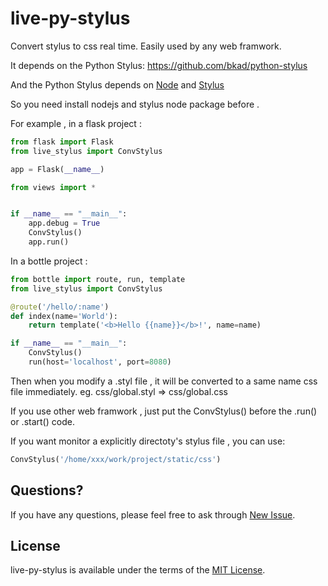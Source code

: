 live-py-stylus
==============

Convert stylus to css real time. Easily used by any web framwork.

It depends on the Python Stylus: https://github.com/bkad/python-stylus

And the Python Stylus depends on [Node](http://nodejs.org) and [Stylus](http://learnboost.github.com/stylus/)

So you need install nodejs and stylus node package before .

For example , in a flask project :

```python
from flask import Flask
from live_stylus import ConvStylus

app = Flask(__name__)

from views import *


if __name__ == "__main__":
    app.debug = True
    ConvStylus()
    app.run()
```

In a bottle project :

```python
from bottle import route, run, template
from live_stylus import ConvStylus

@route('/hello/:name')
def index(name='World'):
    return template('<b>Hello {{name}}</b>!', name=name)

if __name__ == "__main__":
    ConvStylus()
    run(host='localhost', port=8080)
```

Then when you modify a .styl file , it will be converted to a same name css file immediately.
eg. css/global.styl => css/global.css

If you use other web framwork , just put the ConvStylus() before the .run() or .start() code.

If you want monitor a explicitly directoty's stylus file , you can use:

```python
ConvStylus('/home/xxx/work/project/static/css')
```

## Questions?

If you have any questions, please feel free to ask through [New Issue](https://github.com/allenm/live-py-stylus/issues/new).

## License

live-py-stylus is available under the terms of the [MIT License](http://seajs.org/LICENSE.md).
